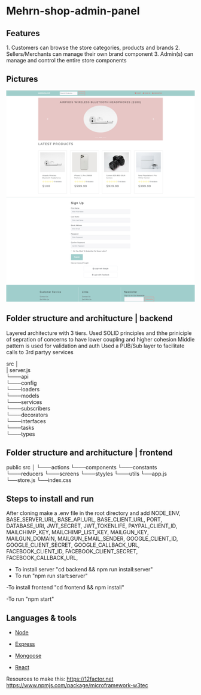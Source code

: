 # Mehrn-shop-admin-panel
<h2>Features</h2>
1. Customers can browse the store categories, products and brands
2. Sellers/Merchants can manage their own brand component
3. Admin(s) can manage and control the entire store components 

<h2>Pictures</h2>

![pic-1](pic-1.png)
![pic](pic.png)


<h2>Folder structure and architucture | backend </h2>

Layered architecture with 3 tiers.
Used SOLID principles and thhe priniciple of sepration of concerns to have lower coupling and higher cohesion 
Middle pattern is used for validation and auth
Used a PUB/Sub layer to facilitate calls to 3rd partyy services 



src
│   
|  server.js          
└───api                
└───config             
└───loaders            
└───models             
└───services           
└───subscribers        
└───decorators    
└───interfaces     
└───tasks  
└───types


<h2>Folder structure and architucture | frontend </h2>
public
src
│           
└───actions                
└───components            
└───constants            
└───reducers             
└───screens
└───styyles
└───utils   
└──app.js     
└──store.js  
└──index.css


## Steps to install and run 
After cloning make a .env file in the root directory and add 
NODE_ENV, BASE_SERVER_URL, BASE_API_URL, BASE_CLIENT_URL, PORT, DATABASE_URI,
JWT_SECRET, JWT_TOKENLIFE,
PAYPAL_CLIENT_ID, MAILCHIMP_KEY, MAILCHIMP_LIST_KEY,
MAILGUN_KEY, MAILGUN_DOMAIN, MAILGUN_EMAIL_SENDER,
GOOGLE_CLIENT_ID, GOOGLE_CLIENT_SECRET, GOOGLE_CALLBACK_URL,
FACEBOOK_CLIENT_ID, FACEBOOK_CLIENT_SECRET, FACEBOOK_CALLBACK_URL,

- To install server
"cd backend && npm run install:server"
- To run
"npm  run start:server"

-To install frontend 
"cd frontend && npm install"

-To run 
"npm start"

## Languages & tools

- [Node](https://nodejs.org/en/)

- [Express](https://expressjs.com/)

- [Mongoose](https://mongoosejs.com/)

- [React](https://reactjs.org/)

Resources to make this:
https://12factor.net
https://www.npmjs.com/package/microframework-w3tec

